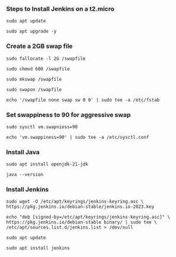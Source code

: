 ### Steps to Install Jenkins on a t2.micro
`sudo apt update`

`sudo apt upgrade -y`

### Create a 2GB swap file
`sudo fallocate -l 2G /swapfile`

`sudo chmod 600 /swapfile`

`sudo mkswap /swapfile`

`sudo swapon /swapfile`

`echo '/swapfile none swap sw 0 0' | sudo tee -a /etc/fstab`

### Set swappiness to 90 for aggressive swap
`sudo sysctl vm.swapniess=90`

`echo 'vm.swappiness=90' | sudo tee -a /etc/sysctl.conf`

### Install Java
`sudo apt install openjdk-21-jdk`

`java --version`

### Install Jenkins
`sudo wget -O /etc/apt/keyrings/jenkins-keyring.asc \ https://pkg.jenkins.io/debian-stable/jenkins.io-2023.key`

`echo "deb [signed-by=/etc/apt/keyrings/jenkins-keyring.asc]" \  https://pkg.jenkins.io/debian-stable binary/ | sudo tee \  /etc/apt/sources.list.d/jenkins.list > /dev/null`

`sudo apt update`

`sudo apt install jenkins`